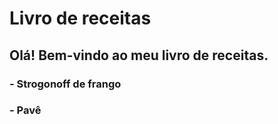 # Livro de receitas

## Olá! Bem-vindo ao meu livro de receitas.

### - Strogonoff de frango
### - Pavê
